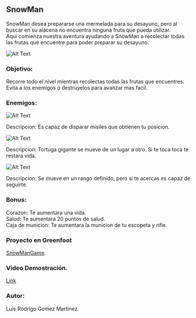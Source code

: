 ## SnowMan

SnowMan desea prepararse una mermelada para su desayuno, pero al buscar en su alacena no encuentra ninguna fruta que pueda utilizar.  
Aqui comienza nuestra aventura ayudando a SnowMan a recolectar todas las frutas que encuentre para poder preparar su desayuno.


![Alt Text](https://vignette.wikia.nocookie.net/es.megaman/images/f/ff/Mm7freezeman.jpg/revision/latest?cb=20120423013908)


### Objetivo:

Recorre todo el nivel mientras recolectas todas las frutas que encuentres.  
Evita a los enemigos o destruyelos para avanzar mas facil.

### Enemigos:
![Alt Text](https://vignette.wikia.nocookie.net/es.megaman/images/e/e2/Mhx_vile.png/revision/latest?cb=20120525034252)

Descripcion: Es capaz de disparar misiles que obtienen tu posicion.

![Alt Text](https://vignette.wikia.nocookie.net/megaman/images/4/4b/Mm7_gamerizer.png/revision/latest?cb=20120813143151)

Descripcion: Tortuga gigante se mueve de un lugar a otro. Si te toca toca te restara vida.

![Alt Text](https://vignette.wikia.nocookie.net/es.megaman/images/5/56/Mm7gutsman.jpg/revision/latest?cb=20120529014704)

Descripcion: Se mueve en un rango definido, pero si te acercas es capaz de seguirte.

### Bonus:
Corazon: Te aumentara una vida.  
Salud: Te aumentara 20 puntos de salud.  
Caja de municion: Te aumentara la municion de tu escopeta y rifle.  

### Proyecto en Greenfoot

[SnowManGame](http://www.greenfoot.org/scenarios/21831).

### Video Demostración.

[Link](https://youtu.be/KD1nsgxxA3A)

### Autor:
Luis Rodrigo Gomez Martinez.

